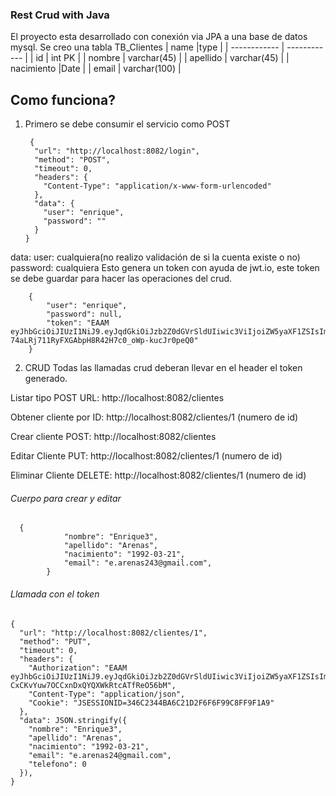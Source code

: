 ### Rest Crud with Java
El proyecto esta desarrollado con conexión via JPA a una base de datos mysql.
Se creo una tabla TB_Clientes 
| name  |type   |
| ------------ | ------------ |
|  id | int PK |
|  nombre | varchar(45)  |
|  apellido | varchar(45)  |
| nacimiento  |Date   |
|  email | varchar(100)  |

## Como funciona?
1.  Primero se debe consumir el servicio como POST

         {
          "url": "http://localhost:8082/login",
          "method": "POST",
          "timeout": 0,
          "headers": {
            "Content-Type": "application/x-www-form-urlencoded"
          },
          "data": {
            "user": "enrique",
            "password": ""
          }
        }
data:
user: cualquiera(no realizo validación de si la cuenta existe o no)
password: cualquiera
Esto genera un token con ayuda de jwt.io, este token se debe guardar para hacer las operaciones del crud.


        {
            "user": "enrique",
            "password": null,
            "token": "EAAM eyJhbGciOiJIUzI1NiJ9.eyJqdGkiOiJzb2Z0dGVrSldUIiwic3ViIjoiZW5yaXF1ZSIsImF1dGhvcml0aWVzIjpbIlJPTEVfVVNFUiJdLCJpYXQiOjE2MjU2ODkwOTAsImV4cCI6MTYyNTY4OTY5MH0.q-74aLRj711RyFXGAbpH8R42H7c0_oWp-kucJr0peQ0"
        }

2. CRUD
Todas las llamadas crud deberan llevar en el header el token generado.

Listar tipo POST URL: http://localhost:8082/clientes

Obtener cliente por ID: http://localhost:8082/clientes/1    (numero de id)

Crear cliente POST: http://localhost:8082/clientes

Editar Cliente PUT: http://localhost:8082/clientes/1 (numero de id)

Eliminar Cliente DELETE: http://localhost:8082/clientes/1 (numero de id)

###### Cuerpo para crear y editar
 

      {
                "nombre": "Enrique3",
                "apellido": "Arenas",
                "nacimiento": "1992-03-21",
                "email": "e.arenas243@gmail.com",
            }
###### Llamada con el token	


    {
      "url": "http://localhost:8082/clientes/1",
      "method": "PUT",
      "timeout": 0,
      "headers": {
        "Authorization": "EAAM eyJhbGciOiJIUzI1NiJ9.eyJqdGkiOiJzb2Z0dGVrSldUIiwic3ViIjoiZW5yaXF1ZSIsImF1dGhvcml0aWVzIjpbIlJPTEVfVVNFUiJdLCJpYXQiOjE2MjU2OTAzMjEsImV4cCI6MTYyNTY5MDkyMX0.txgRkvj-CxCKvYuw7OCCxnDxQYQXWkRtcATfReO56bM",
        "Content-Type": "application/json",
        "Cookie": "JSESSIONID=346C2344BA6C21D2F6F6F99C8FF9F1A9"
      },
      "data": JSON.stringify({
        "nombre": "Enrique3",
        "apellido": "Arenas",
        "nacimiento": "1992-03-21",
        "email": "e.arenas24@gmail.com",
        "telefono": 0
      }),
    }
